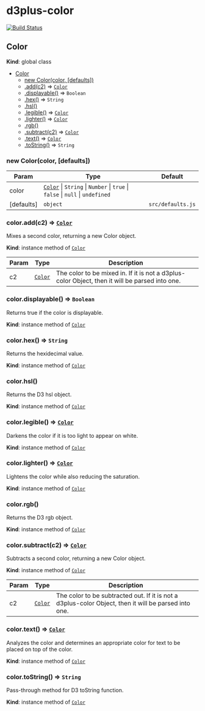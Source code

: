 # d3plus-color

[![Build Status](https://travis-ci.org/d3plus/d3plus-color.svg?branch=master)](https://travis-ci.org/d3plus/d3plus-color)

<a name="Color"></a>
## Color
**Kind**: global class  

* [Color](#Color)
  * [new Color(color, [defaults])](#new_Color_new)
  * [.add(c2)](#Color+add) ⇒ <code>[Color](#Color)</code>
  * [.displayable()](#Color+displayable) ⇒ <code>Boolean</code>
  * [.hex()](#Color+hex) ⇒ <code>String</code>
  * [.hsl()](#Color+hsl)
  * [.legible()](#Color+legible) ⇒ <code>[Color](#Color)</code>
  * [.lighter()](#Color+lighter) ⇒ <code>[Color](#Color)</code>
  * [.rgb()](#Color+rgb)
  * [.subtract(c2)](#Color+subtract) ⇒ <code>[Color](#Color)</code>
  * [.text()](#Color+text) ⇒ <code>[Color](#Color)</code>
  * [.toString()](#Color+toString) ⇒ <code>String</code>

<a name="new_Color_new"></a>
### new Color(color, [defaults])

| Param | Type | Default |
| --- | --- | --- |
| color | <code>[Color](#Color)</code> &#124; <code>String</code> &#124; <code>Number</code> &#124; <code>true</code> &#124; <code>false</code> &#124; <code>null</code> &#124; <code>undefined</code> |  | 
| [defaults] | <code>object</code> | <code>src/defaults.js</code> | 

<a name="Color+add"></a>
### color.add(c2) ⇒ <code>[Color](#Color)</code>
Mixes a second color, returning a new Color object.

**Kind**: instance method of <code>[Color](#Color)</code>  

| Param | Type | Description |
| --- | --- | --- |
| c2 | <code>[Color](#Color)</code> | The color to be mixed in. If it is not a d3plus-color Object, then it will be parsed into one. |

<a name="Color+displayable"></a>
### color.displayable() ⇒ <code>Boolean</code>
Returns true if the color is displayable.

**Kind**: instance method of <code>[Color](#Color)</code>  
<a name="Color+hex"></a>
### color.hex() ⇒ <code>String</code>
Returns the hexidecimal value.

**Kind**: instance method of <code>[Color](#Color)</code>  
<a name="Color+hsl"></a>
### color.hsl()
Returns the D3 hsl object.

**Kind**: instance method of <code>[Color](#Color)</code>  
<a name="Color+legible"></a>
### color.legible() ⇒ <code>[Color](#Color)</code>
Darkens the color if it is too light to appear on white.

**Kind**: instance method of <code>[Color](#Color)</code>  
<a name="Color+lighter"></a>
### color.lighter() ⇒ <code>[Color](#Color)</code>
Lightens the color while also reducing the saturation.

**Kind**: instance method of <code>[Color](#Color)</code>  
<a name="Color+rgb"></a>
### color.rgb()
Returns the D3 rgb object.

**Kind**: instance method of <code>[Color](#Color)</code>  
<a name="Color+subtract"></a>
### color.subtract(c2) ⇒ <code>[Color](#Color)</code>
Subtracts a second color, returning a new Color object.

**Kind**: instance method of <code>[Color](#Color)</code>  

| Param | Type | Description |
| --- | --- | --- |
| c2 | <code>[Color](#Color)</code> | The color to be subtracted out. If it is not a d3plus-color Object, then it will be parsed into one. |

<a name="Color+text"></a>
### color.text() ⇒ <code>[Color](#Color)</code>
Analyzes the color and determines an appropriate color for text to be placed on top of the color.

**Kind**: instance method of <code>[Color](#Color)</code>  
<a name="Color+toString"></a>
### color.toString() ⇒ <code>String</code>
Pass-through method for D3 toString function.

**Kind**: instance method of <code>[Color](#Color)</code>  
